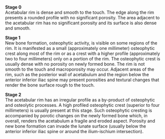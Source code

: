 **Stage 0**  
Acetabular rim is dense and smooth to the touch. The edge along the rim presents a rounded profile with no significant porosity. The area adjacent to the acetabular rim has no significant porosity and its surface is also dense and smooth.  

**Stage 1**  
New bone formation, osteophytic activity, is visible on some regions of the rim. It is manifested as a small (approximately one millimeter) osteophytic crest along most of the rim or as a crest with a higher profile (approximately two to four millimeters) only on a portion of the rim. The osteophytic crest is usually dense with no porosity on newly formed bone. The rim is not smooth to the touch and macroporosity may occur. Adjacent areas of the rim, such as the posterior wall of acetabulum and the region below the anterior inferior iliac spine may present porosities and textural changes that render the bone surface rough to the touch.  

**Stage 2**  
The acetabular rim has an irregular profile as a by-product of osteophytic and osteolytic processes. A high profiled osteophytic crest (superior to four millimeters) is usually present at this stage. Such osteophytic cresting is accompanied by porotic changes on the newly formed bone which, in overall, renders the acetabulum a fragile and eroded aspect. Porosity and new bone formation can invade the lunate surface (usually below the anterior inferior iliac spine or around the ilium-ischium intersection).
